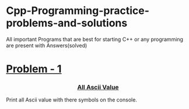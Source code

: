 # Cpp-Programming-practice-problems-and-solutions
All important Programs that are best for starting C++ or any programming are present with Answers(solved)

<a href="./All%20ASCII%20values"><h1>Problem - 1</h1></a>

<a href="./All%20ASCII%20values/All%20ASCII%20values.cpp"><h3 align="center" >All Ascii Value  </h3></a>
Print all Ascii value with there symbols on the console.
